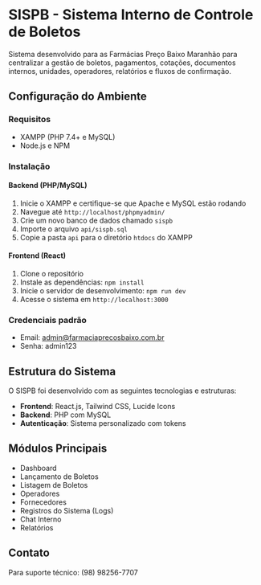 
# SISPB - Sistema Interno de Controle de Boletos

Sistema desenvolvido para as Farmácias Preço Baixo Maranhão para centralizar a gestão de boletos, pagamentos, cotações, documentos internos, unidades, operadores, relatórios e fluxos de confirmação.

## Configuração do Ambiente

### Requisitos
- XAMPP (PHP 7.4+ e MySQL)
- Node.js e NPM

### Instalação

#### Backend (PHP/MySQL)
1. Inicie o XAMPP e certifique-se que Apache e MySQL estão rodando
2. Navegue até `http://localhost/phpmyadmin/`
3. Crie um novo banco de dados chamado `sispb`
4. Importe o arquivo `api/sispb.sql`
5. Copie a pasta `api` para o diretório `htdocs` do XAMPP

#### Frontend (React)
1. Clone o repositório
2. Instale as dependências: `npm install`
3. Inicie o servidor de desenvolvimento: `npm run dev`
4. Acesse o sistema em `http://localhost:3000`

### Credenciais padrão
- Email: admin@farmaciaprecosbaixo.com.br
- Senha: admin123

## Estrutura do Sistema

O SISPB foi desenvolvido com as seguintes tecnologias e estruturas:

- **Frontend**: React.js, Tailwind CSS, Lucide Icons
- **Backend**: PHP com MySQL
- **Autenticação**: Sistema personalizado com tokens

## Módulos Principais

- Dashboard
- Lançamento de Boletos
- Listagem de Boletos
- Operadores
- Fornecedores
- Registros do Sistema (Logs)
- Chat Interno
- Relatórios

## Contato

Para suporte técnico: (98) 98256-7707
